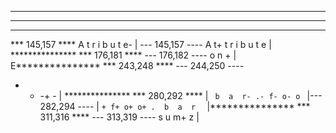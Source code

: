 *** 
--- 
***************
*** 145,157 ****
     A  t  r  i  b  u  t  e-       |   --- 145,157 ----
     A  t+ t  r  i  b  u  t  e     |   ***************
*** 176,181 ****
--- 176,182 ----
  o  n   +    |     E***************
*** 243,248 ****
--- 244,250 ----
  -  -  -+ -     |   ***************
*** 280,292 ****
  |     `  b  a  r- .- f- o- o  `     |--- 282,294 ----
  |     `+ f+ o+ o+ .  b  a  r  `     |***************
*** 311,316 ****
--- 313,319 ----
  s  u  m+ z     |   